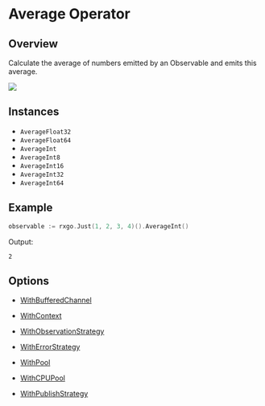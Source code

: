 # Average Operator

## Overview

Calculate the average of numbers emitted by an Observable and emits this average.

![](http://reactivex.io/documentation/operators/images/average.png)

## Instances

* `AverageFloat32`
* `AverageFloat64`
* `AverageInt`
* `AverageInt8`
* `AverageInt16`
* `AverageInt32`
* `AverageInt64`

## Example

```go
observable := rxgo.Just(1, 2, 3, 4)().AverageInt()
```

Output:

```
2
```

## Options

* [WithBufferedChannel](options.md#withbufferedchannel)

* [WithContext](options.md#withcontext)

* [WithObservationStrategy](options.md#withobservationstrategy)

* [WithErrorStrategy](options.md#witherrorstrategy)

* [WithPool](options.md#withpool)

* [WithCPUPool](options.md#withcpupool)

* [WithPublishStrategy](options.md#withpublishstrategy)